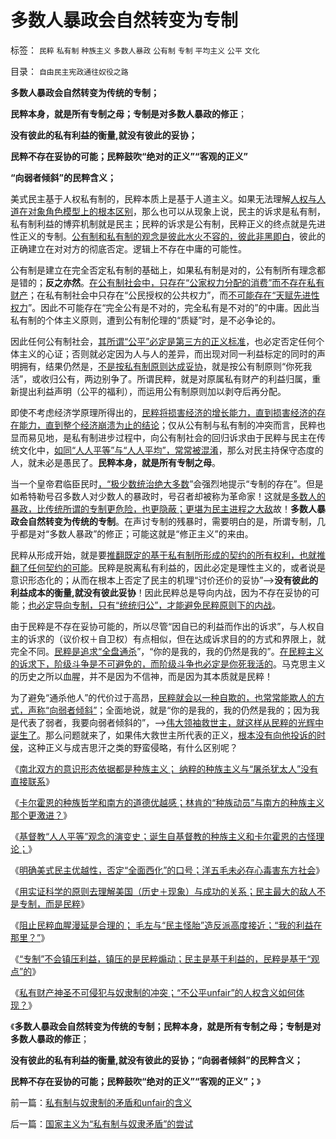 # 多数人暴政会自然转变为专制

标签： `民粹` `私有制` `种族主义` `多数人暴政` `公有制` `专制` `平均主义` `公平` `文化` 

目录： `自由民主宪政通往奴役之路`

**多数人暴政会自然转变为传统的专制；**

**民粹本身，就是所有专制之母；专制是对多数人暴政的修正**；

**没有彼此的私有利益的衡量,就没有彼此的妥协；**

**民粹不存在妥协的可能；民粹鼓吹“绝对的正义”“客观的正义”**

**“向弱者倾斜”的民粹含义；**



美式民主基于人权私有制的，民粹本质上是基于人道主义。如果无法理解[人权与人道在对象角色模型上的根本区别](../../../2011/3/25/基督教伦理“人权高于主权”的谬误.md)，那么也可以从现象上说，民主的诉求是私有制，私有制利益的博弈机制就是民主；民粹的诉求是公有制，民粹正义的终点就是先进性正义的专制。[公有制和私有制的观念是彼此水火不容的，彼此非黑即白](../../../2011/1/22/非黑即白的科学和中庸的意识形态.md)，彼此的正确建立在对对方的彻底否定。逻辑上不存在中庸的可能性。

公有制是建立在完全否定私有制的基础上，如果私有制是对的，公有制所有理念都是错的；**反之亦然**。[在公有制社会中，只存在“公家权力分配的消费”而不存在私有财产](../../../2011/6/23/为什么传统文化对高利贷恨之入骨呢？.md)；在私有制社会中只存在“公民授权的公共权力”，而[不可能存在“天赋先进性权力](../../../2011/7/2/工团主义与基督教和马克思主义的异同.md)”。因此不可能存在“完全公有是不对的，完全私有是不对的”的中庸。因此当私有制的个体主义原则，遭到公有制伦理的“质疑”时，是不必争论的。

因此任何公有制社会，[其所谓“公平”必定是第三方的正义标准](../../../2010/12/22/私有制有无比的优越性;人与人的差异推动社会前进；.md)，也必定否定任何个体主义的心证；否则就必定因为人与人的差异，而出现对同一利益标定的同时的声明拥有，结果仍然是，[不是按私有制原则达成妥协](../../../2011/7/16/南北战争：政治的本质,民主的本质,都是妥协.md)，就是按公有制原则“你死我活”，或收归公有，两边别争了。所谓民粹，就是对原属私有财产的利益归属，重新提出利益声明（公平的福利），而运用公有制原则加以剥夺后再分配。

即使不考虑经济学原理所得出的，[民粹将损害经济的增长能力，直到损害经济的存在能力，直到整个经济崩溃为止的结论](../../../2010/12/29/平均短缺原理：物价上涨不回落！.md)；仅从公有制与私有制的冲突而言，民粹也显而易见地，是私有制进步过程中，向公有制社会的回归诉求由于民粹与民主在传统文化中，[如同“人人平等”与“人人平均”，常常被混淆](../../../2010/12/29/美国的社会保障和平均主义和民粹.md)，那么对民主持保守态度的人，就未必是愚民了。**民粹本身，就是所有专制之母**。

当一个皇帝君临臣民时[，“极少数统治绝大多数](../../../2010/12/2/马克思阶级斗争观点和社会政治模型.md)”会强烈地提示“专制的存在”。但是如希特勒号召多数人对少数人的暴政时，号召者却被称为革命家！这就是[多数人的暴政，比传统所谓的专制更危险，也更隐蔽；更堪为民主进程之大敌](../../../2010/5/20/泰国动乱原因他信均贫富的多数人暴政.md)故！**多数人暴政会自然转变为传统的专制**。在声讨专制的残暴时，需要明白的是，所谓专制，几乎都是对“多数人暴政”的修正；可能这就是“修正主义”的来由。

民粹从形成开始，就是要[推翻既定的基于私有制所形成的契约的所有权利，也就推翻了任何契约的可能](../../../2011/2/28/只有利益的合作才是可靠的合作.md)。民粹是脱离私有利益的，因此必定是理性主义的，或者说是意识形态化的；从而在根本上否定了民主的机理“讨价还价的妥协”——>**没有彼此的利益成本的衡量,就没有彼此妥协**！因此民粹总是导向内战，因为不存在妥协的可能；[也必定导向专制，只有“统统归公”，才能避免民粹原则下的内战](../../../2011/5/30/马克思主义消灭私有财产的“大慈悲心”.md)。

由于民粹是不存在妥协可能的，所以尽管“因自已的利益而作出的诉求”，与人权自主的诉求的（议价权＋自卫权）有点相似，但在达成诉求目的的方式和界限上，就完全不同。[民粹是追求“全盘通杀](../../../2010/2/1/老百姓不是邪恶的免疫体.md)”，“你的是我的，我的仍然是我的”。[在民粹主义的诉求下，阶级斗争是不可避免的，而阶级斗争也必定是你死我活的](../../../2009/7/15/为何要无限激化人民内部矛盾.md)。马克思主义的历史之所以血腥，并不是因为不信神，而是因为其本质就是民粹！

为了避免“通杀他人”的代价过于高昂，[民粹就会以一种自欺的，也常常能欺人的方式，声称“向弱者倾斜”](../../../2011/6/30/民粹不是造就小范围的特权，就是得不偿失.md)；全面地说，就是“你的是我的，我的仍然是我的；因为我是代表了弱者，我要向弱者倾斜的”，——>[伟大领袖救世主，就这样从民粹的光辉中诞生了](http://darthvad.blog.sohu.com/172126057.html)。那么问题就来了，如果伟大救世主所代表的正义，[根本没有向他投诉的时侯](../../../2009/8/21/让弱者有自我申诉权.md)，这种正义与成吉思汗之类的野蛮侵略，有什么区别呢？

《[南北双方的意识形态依据都是种族主义；
纳粹的种族主义与“屠杀犹太人”没有直接联系](../../../2011/7/17/南北战争的种族主义和纳粹.md)》

《[卡尔霍恩的种族哲学和南方的道德优越感；林肯的“种族动员”与南方的种族主义那个更激进？](../../../2011/7/18/卡尔霍恩的种族哲学和南方的道德优越感.md)》

《[基督教“人人平等”观念的演变史；诞生自基督教的种族主义和卡尔霍恩的古怪理论；](../../../2011/7/18/基督教“人人平等”的进化史和种族主义.md)》

《[明确美式民主优越性，否定“全面西化”的口号；洋五毛未必存心毒害东方社会](../../../2011/7/19/中国股民，您的选票投给谁？.md)》

《[用实证科学的原则去理解美国（历史＋现象）与成功的关系；民主最大的敌人不是专制，而是民粹](../../../2011/7/19/民主最大的敌人不是专制，而是民粹.md)》

《[阻止民粹血腥漫延是合理的；
毛左与“民主怪胎”造反派高度接近；“我的利益在那里？”](../../../2011/7/19/阻止民粹血腥无谓漫延的合理性.md)》

《[“专制”不会镇压利益，镇压的是民粹煽动；民主是基于利益的，民粹是基于“观点”的](../../../2011/7/20/良心多得喂狗！股神要加班了.md)》

《[私有财产神圣不可侵犯与奴隶制的冲突；“不公平unfair”的人权含义如何体现？](../../../2011/7/20/私有制与奴隶制的矛盾和unfair的含义.md)》

《**多数人暴政会自然转变为传统的专制；民粹本身，就是所有专制之母；专制是对多数人暴政的修正**；

**没有彼此的私有利益的衡量,就没有彼此的妥协；“向弱者倾斜”的民粹含义；**

**民粹不存在妥协的可能；民粹鼓吹“绝对的正义”“客观的正义”；**》

前一篇：[私有制与奴隶制的矛盾和unfair的含义](../../../2011/7/20/私有制与奴隶制的矛盾和unfair的含义.md)

后一篇：[国家主义为“私有制与奴隶矛盾”的尝试](../../../2011/7/20/国家主义为“私有制与奴隶矛盾”的尝试.md)